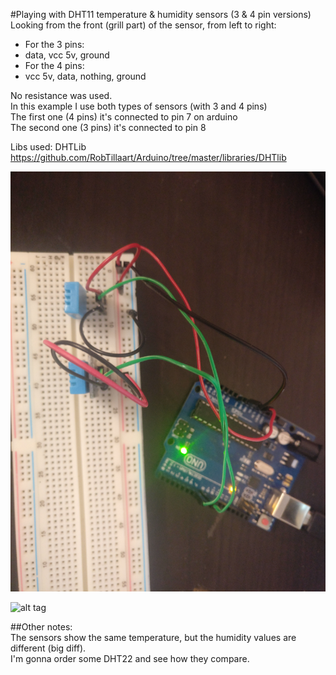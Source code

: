 #Playing with DHT11 temperature & humidity sensors (3 & 4 pin versions)  
Looking from the front (grill part) of the sensor, from left to right:  
* For the 3 pins:  
 * data, vcc 5v, ground  
* For the 4 pins:  
 * vcc 5v, data, nothing, ground  

No resistance was used.  
In this example I use both types of sensors (with 3 and 4 pins)  
The first one (4 pins) it's connected to pin 7 on arduino  
The second one (3 pins) it's connected to pin 8  

Libs used: DHTLib https://github.com/RobTillaart/Arduino/tree/master/libraries/DHTlib

![alt tag](https://github.com/goguprogramatoru/arduino/blob/master/DHT11_humidity_temperature/pics/schema.jpg)

![alt tag](https://github.com/goguprogramatoru/arduino/blob/master/DHT11_humidity_temperature/pics/sensors.jpg)

##Other notes:  
The sensors show the same temperature, but the humidity values are different (big diff).  
I'm gonna order some DHT22 and see how they compare.
